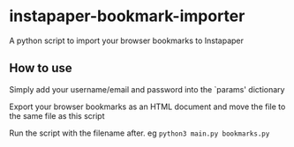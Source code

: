 # instapaper-bookmark-importer
A python script to import your browser bookmarks to Instapaper

## How to use
Simply add your username/email and password into the `params' dictionary

Export your browser bookmarks as an HTML document and move the file to the same file as this script

Run the script with the filename after. eg `python3 main.py bookmarks.py`
